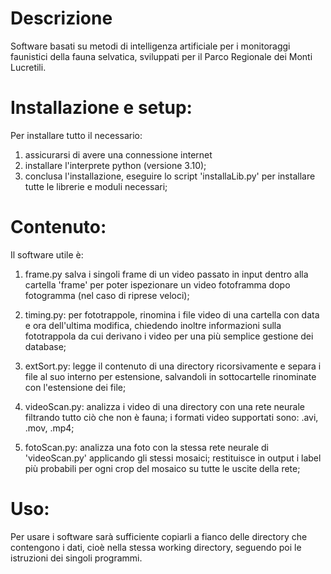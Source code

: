 # Descrizione
Software basati su metodi di intelligenza artificiale per i monitoraggi faunistici della fauna selvatica, sviluppati per il Parco Regionale dei Monti Lucretili.

# Installazione e setup:
Per installare tutto il necessario:
1) assicurarsi di avere una connessione internet
2) installare l'interprete python (versione 3.10);
3) conclusa l'installazione, eseguire lo script 'installaLib.py' per installare tutte le librerie e moduli necessari;


# Contenuto:
Il software utile è:

1) frame.py       salva i singoli frame di un video passato in input dentro alla cartella 'frame'
                  per poter ispezionare un video fotoframma dopo fotogramma (nel caso di riprese veloci);

2) timing.py:     per fototrappole, rinomina i file video di una cartella con data e ora dell'ultima modifica,
                  chiedendo inoltre informazioni sulla fototrappola da cui derivano i video per una più semplice gestione dei database;

3) extSort.py:    legge il contenuto di una directory ricorsivamente e separa i file al suo interno
                  per estensione, salvandoli in sottocartelle rinominate con l'estensione dei file;

4) videoScan.py:  analizza i video di una directory con una rete neurale filtrando tutto ciò che non è fauna;
                  i formati video supportati sono: .avi, .mov, .mp4;

5) fotoScan.py:   analizza una foto con la stessa rete neurale di 'videoScan.py' applicando gli stessi mosaici;
                  restituisce in output i label più probabili per ogni crop del mosaico su tutte le uscite della rete;


# Uso:
Per usare i software sarà sufficiente copiarli a fianco delle directory che contengono i dati,
cioè nella stessa working directory, seguendo poi le istruzioni dei singoli programmi.
